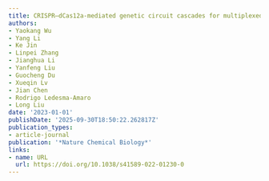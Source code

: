 ```yaml
---
title: CRISPR–dCas12a-mediated genetic circuit cascades for multiplexed pathway optimization
authors:
- Yaokang Wu
- Yang Li
- Ke Jin
- Linpei Zhang
- Jianghua Li
- Yanfeng Liu
- Guocheng Du
- Xueqin Lv
- Jian Chen
- Rodrigo Ledesma‐Amaro
- Long Liu
date: '2023-01-01'
publishDate: '2025-09-30T18:50:22.262817Z'
publication_types:
- article-journal
publication: '*Nature Chemical Biology*'
links:
- name: URL
  url: https://doi.org/10.1038/s41589-022-01230-0
---
```

